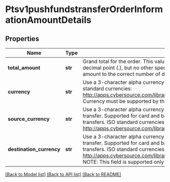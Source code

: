 # Ptsv1pushfundstransferOrderInformationAmountDetails

## Properties
Name | Type | Description | Notes
------------ | ------------- | ------------- | -------------
**total_amount** | **str** | Grand total for the order. This value cannot be negative. You can include a decimal point (.), but no other special characters. CyberSource truncates the amount to the correct number of decimal places.  | 
**currency** | **str** | Use a 3-character alpha currency code for currency of the funds transfer.  ISO standard currencies: http://apps.cybersource.com/library/documentation/sbc/quickref/currencies.pdf  Currency must be supported by the processor.  | 
**source_currency** | **str** | Use a 3-character alpha currency code for source currency of the funds transfer. Supported for card and bank account based cross border funds transfers.  ISO standard currencies: http://apps.cybersource.com/library/documentation/sbc/quickref/currencies.pdf  | [optional] 
**destination_currency** | **str** | Use a 3-character alpha currency code for destination currency of the funds transfer. Supported for card and bank account based cross border funds transfers.  ISO standard currencies: http://apps.cybersource.com/library/documentation/sbc/quickref/currencies.pdf NOTE: This field is supported only for Visa Platform Connect  | [optional] 

[[Back to Model list]](../README.md#documentation-for-models) [[Back to API list]](../README.md#documentation-for-api-endpoints) [[Back to README]](../README.md)


